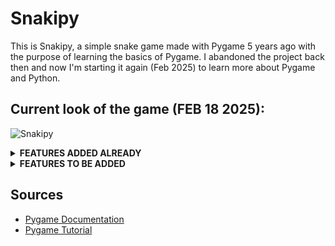 # Snakipy
This is Snakipy, a simple snake game made with Pygame 5 years ago with the purpose of learning the basics of Pygame. I abandoned the project back then and now I'm starting it again (Feb 2025) to learn more about Pygame and Python.

## Current look of the game (FEB 18 2025):
![Snakipy](https://imgur.com/a/GzvbFLA)

<details>
<summary><strong>FEATURES ADDED ALREADY</strong></summary>

**Basic Mechanics**
  - Snake movement<br>
  - Growth when eating fruit<br>
  - Self-collision<br>
  - Edge teleportation<br>

**Menu System**
  - Main menu<br>
  - Ranking system<br>
  - Options (though not implemented)<br>
  - In-game pause<br>

**Score System**
  - Score counter<br>
  - High score ranking<br>
  - Score saving<br>

**Visuals**
  - Custom sprites<br>
  - Custom background<br>
  - Grid system<br>
  - Fallback images<br>

**Technical Features**
  - Error handling<br>
  - Image loading system<br>
  - FPS control<br>
  - Grid coordinate system<br>

**User Interface**
  - On-screen messages<br>
  - Visible score<br>
  - Game over screen<br>
  - Custom fonts<br>
</details>

<details>
<summary><strong>FEATURES TO BE ADDED</strong></summary>

**Basic Mechanics**
  - Speed increase over time<br>
  - Different types of fruits with special effects<br>
  - Obstacles or maze elements<br>
  - Power-ups (invincibility, speed boost)<br>
  - Combo system for quick eating<br>

**Menu System**
  - Settings menu with:<br>
    - Difficulty selection<br>
    - Control customization<br>
    - Volume controls<br>
    - Tutorial section<br>
    - Credits screen<br>
    - Skin selection menu<br>

**Score System**
  - Multiplier system<br>
  - Daily/Weekly challenges<br>
  - Achievement system<br>
  - Online leaderboard<br>
  - Score comparison with friends<br>

**Visuals**
  - Snake head rotation<br>
  - Eating animations<br>
  - Death animations<br>
  - Fruit spawn effects<br>
  - Menu transitions<br>
  - Different visual themes<br>
  - Particle effects<br>

**Technical Features**
  - Sound system<br>
  - Save/Load game state<br>
  - Multiple save slots<br>
  - Performance optimization<br>
  - Screen resolution options<br>

**User Interface**
  - Health/Lives system<br>
  - Power-up indicators<br>
  - Timer display<br>
  - Mini-map<br>
  - Tutorial tooltips<br>
  - Achievement notifications<br>
</details>

## Sources
- [Pygame Documentation](https://www.pygame.org/news)
- [Pygame Tutorial](https://www.youtube.com/watch?v=AY9MnQ4x3zk)
